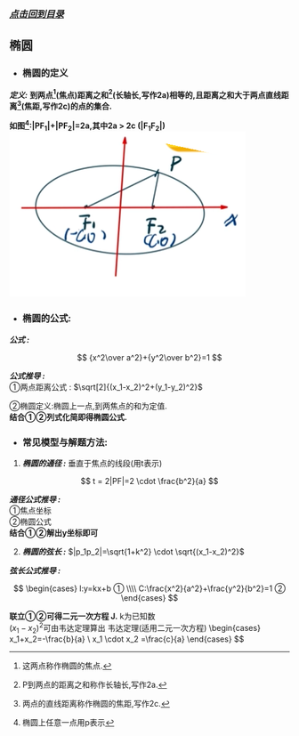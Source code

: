 ### [*点击回到目录*](./目录.md) 
## 椭圆
- ### 椭圆的定义
    
***定义:***    **到两点[^1]\(焦点)距离之和[^2]\(长轴长,写作2a)相等的,且距离之和大于两点直线距离[^3]\(焦距,写作2c)的点的集合.** 
[^1]:这两点称作椭圆的焦点.
[^2]:P到两点的距离之和称作长轴长,写作2a.
[^3]:两点的直线距离称作椭圆的焦距,写作2c.
[^4]:椭圆上任意一点用p表示

**如图[^4]:|PF<sub>1</sub>|+|PF<sub>2</sub>|=2a,其中2a > 2c (|F<sub>1</sub>F<sub>2</sub>|)**    
![如果你看到此提示,说明图片未加载成功,请检查网络/下载查看本项目.](../imgs/tuoyuan001.png)    
     
- ### 椭圆的公式: 
***公式 :***

$$
{x^2\over a^2}+{y^2\over b^2}=1
$$

***公式推导 :***    
①两点距离公式 : $\sqrt[2]{(x_1-x_2)^2+(y_1-y_2)^2}$    

②椭圆定义:椭圆上一点,到两焦点的和为定值.     
**结合①②列式化简即得椭圆公式.**
- ### 常见模型与解题方法:
1. ***椭圆的通径 :***
垂直于焦点的线段(用t表示)

$$
t = 2|PF|=2 \cdot \frac{b^2}{a}
$$

***通径公式推导 :***       
①焦点坐标   
②椭圆公式   
**结合①②解出y坐标即可**

2. ***椭圆的弦长 :***
$|p_1p_2|=\sqrt{1+k^2} \cdot \sqrt{(x_1-x_2)^2}$

***弦长公式推导 :***

$$
\begin{cases}  
l:y=kx+b ①
\\\\
C:\frac{x^2}{a^2}+\frac{y^2}{b^2}=1 ②
\end{cases}
    $$
    
**联立①②可得二元一次方程 J.**
k为已知数<br>
$(x_1-x_2)^2$可由韦达定理算出
韦达定理(适用二元一次方程) \begin{cases}
x_1+x_2=-\frac{b}{a}
\\
x_1 \cdot x_2 =\frac{c}{a}
\end{cases}
$$ 
